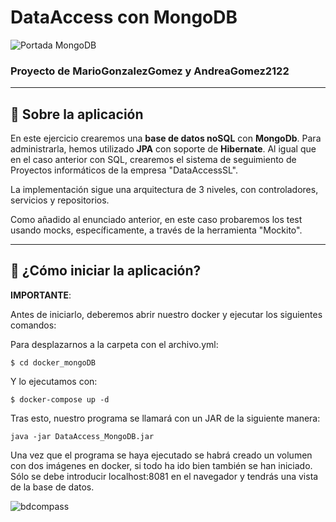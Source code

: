 # DataAccess con MongoDB

![Portada MongoDB](https://www.arsys.es/blog/file/uploads/2016/10/MongoDB.jpg)

### Proyecto de MarioGonzalezGomez y AndreaGomez2122

---


## :rocket: Sobre la aplicación

En este ejercicio crearemos una **base de datos noSQL** con **MongoDb**. Para administrarla, hemos utilizado **JPA** con soporte de **Hibernate**.
Al igual que en el caso anterior con SQL, crearemos el sistema de seguimiento de Proyectos informáticos de la empresa "DataAccessSL". 

La implementación sigue una arquitectura de 3 niveles, con controladores, servicios y repositorios.

Como añadido al enunciado anterior, en este caso probaremos los test usando mocks, específicamente, a través de la herramienta "Mockito".

---
## :robot: ¿Cómo iniciar la aplicación?

**IMPORTANTE**:

Antes de iniciarlo, deberemos abrir nuestro docker y ejecutar los siguientes comandos:

Para desplazarnos a la carpeta con el archivo.yml:

~~~
$ cd docker_mongoDB
~~~
Y lo ejecutamos con:
~~~
$ docker-compose up -d
~~~


Tras esto, nuestro programa se llamará con un JAR de la siguiente manera:

~~~
java -jar DataAccess_MongoDB.jar
~~~

Una vez que el programa se haya ejecutado se habrá creado un volumen con dos imágenes en docker, si todo ha ido bien también se han iniciado.
Sólo se debe introducir localhost:8081 en el navegador y tendrás una vista de la base de datos.

![bdcompass](https://user-images.githubusercontent.com/80425131/152405619-8c615bfe-6959-4eb5-bb00-415a99bba77e.png)
